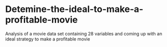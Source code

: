 # Detemine-the-ideal-to-make-a-profitable-movie
Analysis of a movie data set containing 28 variables and coming up with an ideal strategy to make a profitable movie
